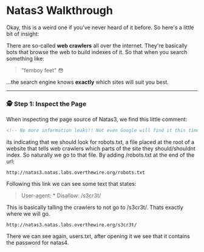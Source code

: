 # Natas3 Walkthrough

Okay, this is a weird one if you've never heard of it before. So here's a little bit of
insight: 

There are so-called **web crawlers** all over the internet. They're basically bots that
browse the web to build indexes of it. So that when you search something like:

> "femboy feet" 😳

...the search engine knows **exactly** which sites will suit you best.

---

### 🕵️ Step 1: Inspect the Page

When inspecting the page source of Natas3, we find this little comment:

```html
<!-- No more information leaks!! Not even Google will find it this time... -->
```

its indicating that we should look for robots.txt, a file placed at the root of a website
that tells web crawlers which parts of the site they should/shouldnt index. So naturally
we go to that file. By adding /robots.txt at the end of the url:

```
http://natas3.natas.labs.overthewire.org/robots.txt
```

Following this link we can see some text that states:

> User-agent: *
> Disallow: /s3cr3t/

This is basically talling the crawlers to not go to /s3cr3t/. Thats exactly where we will
go.

```
http://natas3.natas.labs.overthewire.org/s3cr3t/
```
There we can see again, users.txt, after opening it we see that it contains the password
for natas4.


